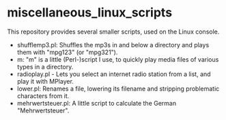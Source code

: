 # miscellaneous_linux_scripts

This repository provides several smaller scripts, used on the Linux console.

- shufflemp3.pl: Shuffles the mp3s in and below a directory and plays them with "mpg123" (or "mpg321").
- m: "m" is a little (Perl-)script I use, to quickly play media files of various types in a directory.
- radioplay.pl - Lets you select an internet radio station from a list, and play it with MPlayer.
- lower.pl: Renames a file, lowering its filename and stripping problematic characters from it.
- mehrwertsteuer.pl: A little script to calculate the German "Mehrwertsteuer".
